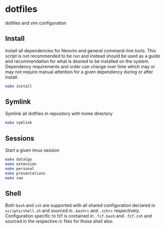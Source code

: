 # dotfiles

dotfiles and vim configuration

## Install

Install all dependencies for Neovim and general command-line tools. This
script is not recommended to be run and instead should be used as a guide and
recommendation for what is desired to be installed on the system. Dependency
requirements and order can change over time which may or may not require manual
attention for a given dependency during or after install.

``` sh
make install
```

## Symlink

Symlink all dotfiles in repository with home directory

``` sh
make symlink
```

## Sessions

Start a given tmux session

``` sh
make datalgo
make extension
make personal
make presentations
make sae
```

## Shell

Both `bash` and `zsh` are supported with all shared configuration declared in
`scripts/shell.sh` and sourced in `.bashrc` and `.zshrc` respectively.
Configuration specific to fzf is contained in `.fzf.bash` and `.fzf.zsh` and
sourced in the respective rc files for those shell also.
